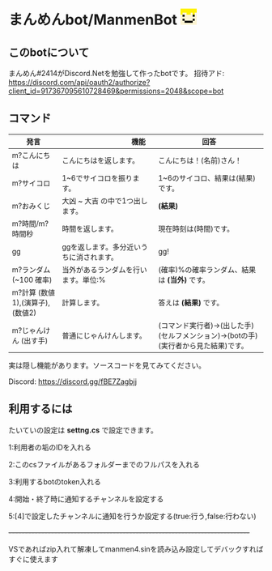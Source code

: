 # まんめんbot/ManmenBot [![01](./image/ddea71ba.png)]() 


## このbotについて
まんめん#2414がDiscord.Netを勉強して作ったbotです。
招待アド: https://discord.com/api/oauth2/authorize?client_id=917367095610728469&permissions=2048&scope=bot

## コマンド

| 発言|  　　　　　　　　　機能　　　　　　　　　  | 回答 |
|----------------------|------------------------------|-------------|
| m?こんにちは |こんにちはを返します。|こんにちは！(名前)さん！|
| m?サイコロ | 1~6でサイコロを振ります。 | 1~6のサイコロ、結果は(結果)です。|  
| m?おみくじ | 大凶 ~ 大吉 の中で1つ出します。 | **(結果)** |
| m?時間/m?時間秒 | 時間を返します。 | 現在時刻は(時間)です。|
| gg | ggを返します。多分近いうちに消されます。| gg! |
| m?ランダム (~100 確率) |当外があるランダムを行います。単位:% | (確率)%の確率ランダム、結果は **(当外)** です。|
| m?計算 (数値1),(演算子),(数値2) |計算します。 | 答えは **(結果)** です。|
| m?じゃんけん (出す手) | 普通にじゃんけんします。 | (コマンド実行者)→(出した手)　　(セルフメンション)→(botの手)　(実行者から見た結果)です。

実は隠し機能があります。ソースコードを見てみてください。

Discord: https://discord.gg/fBE7Zagbjj

## 利用するには
たいていの設定は **settng.cs** で設定できます。

1:利用者の垢のIDを入れる

2:このcsファイルがあるフォルダーまでのフルパスを入れる

3:利用するbotのtoken入れる

4:開始・終了時に通知するチャンネルを設定する

5:[4]で設定したチャンネルに通知を行うか設定する(true:行う,false:行わない)

~~--------------------------------------------------------------------------~~

VSであればzip入れて解凍してmanmen4.sinを読み込み設定してデバックすればすぐに使えます
